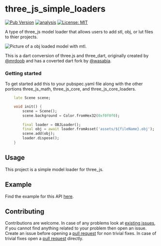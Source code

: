 # three_js_simple_loaders

[![Pub Version](https://img.shields.io/pub/v/three_js_simple_loaders)](https://pub.dev/packages/three_js_simple_loaders)
[![analysis](https://github.com/Knightro63/three_js/actions/workflows/flutter.yml/badge.svg)](https://github.com/Knightro63/three_js/actions/)
[![License: MIT](https://img.shields.io/badge/license-MIT-purple.svg)](https://opensource.org/licenses/MIT)

A type of three_js model loader that allows users to add stl, obj, or lut files to thier projects.

<picture>
  <img alt="Picture of a obj loaded model with mtl." src="https://github.com/Knightro63/three_js/tree/main/packages/three_js_simple_loaders/assets/example.jpg?raw=true">
</picture>

This is a dart conversion of three.js and three_dart, originally created by [@mrdoob](https://github.com/mrdoob) and has a coverted dart fork by [@wasabia](https://github.com/wasabia).

### Getting started

To get started add this to your pubspec.yaml file along with the other portions three_js_math, three_js_core, and three_js_core_loaders.

```dart
    late Scene scene;

    void init() {
        scene = Scene();
        scene.background = Color.fromHex32(0xf0f0f0);
            
        final loader = OBJLoader();
        final obj = await loader.fromAsset('assets/${fileName}.obj');
        scene.add(obj);
        loader.dispose();
    }
```

## Usage

This project is a simple model loader for three_js.

## Example

Find the example for this API [here](https://github.com/Knightro63/three_js/tree/main/packages/three_js_simple_loaders/example/lib/main.dart).

## Contributing

Contributions are welcome.
In case of any problems look at [existing issues](https://github.com/Knightro63/three_js/issues), if you cannot find anything related to your problem then open an issue.
Create an issue before opening a [pull request](https://github.com/Knightro63/three_js/pulls) for non trivial fixes.
In case of trivial fixes open a [pull request](https://github.com/Knightro63/three_js/pulls) directly.
